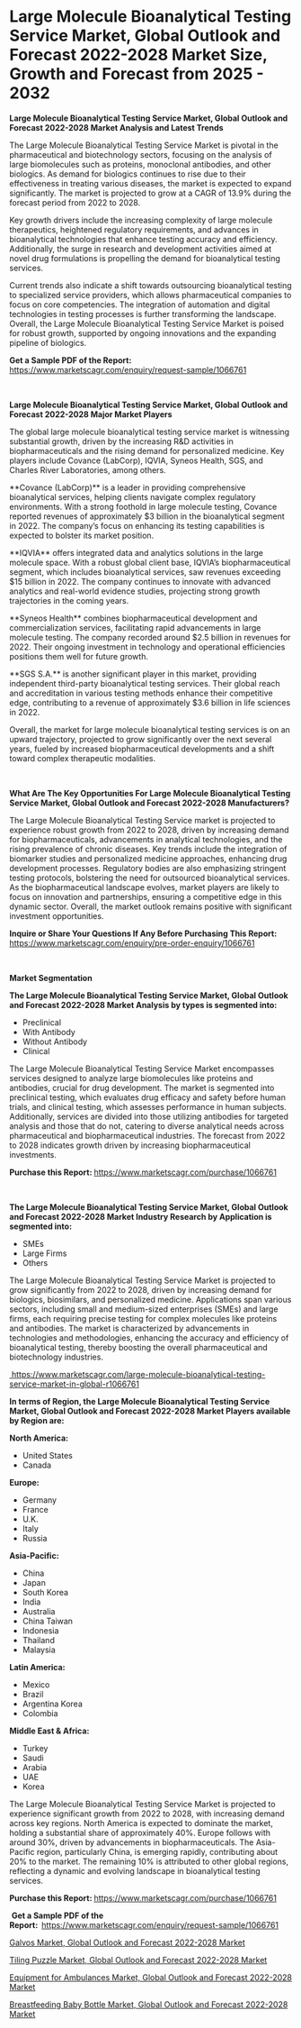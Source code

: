 <p><h1>Large Molecule Bioanalytical Testing Service Market, Global Outlook and Forecast 2022-2028 Market Size, Growth and Forecast from 2025 - 2032</h1></p><p><strong>Large Molecule Bioanalytical Testing Service Market, Global Outlook and Forecast 2022-2028 Market Analysis and Latest Trends</strong></p>
<p><p>The Large Molecule Bioanalytical Testing Service Market is pivotal in the pharmaceutical and biotechnology sectors, focusing on the analysis of large biomolecules such as proteins, monoclonal antibodies, and other biologics. As demand for biologics continues to rise due to their effectiveness in treating various diseases, the market is expected to expand significantly. The market is projected to grow at a CAGR of 13.9% during the forecast period from 2022 to 2028. </p><p>Key growth drivers include the increasing complexity of large molecule therapeutics, heightened regulatory requirements, and advances in bioanalytical technologies that enhance testing accuracy and efficiency. Additionally, the surge in research and development activities aimed at novel drug formulations is propelling the demand for bioanalytical testing services. </p><p>Current trends also indicate a shift towards outsourcing bioanalytical testing to specialized service providers, which allows pharmaceutical companies to focus on core competencies. The integration of automation and digital technologies in testing processes is further transforming the landscape. Overall, the Large Molecule Bioanalytical Testing Service Market is poised for robust growth, supported by ongoing innovations and the expanding pipeline of biologics.</p></p>
<p><strong>Get a Sample PDF of the Report:&nbsp;</strong> <a href="https://www.marketscagr.com/enquiry/request-sample/1066761?utm_campaign=2198&utm_medium=2&utm_source=Github&utm_content=ia&utm_term=21032025&utm_id=large-molecule-bioanalytical-testing-service-market-global-outlook-and-forecast-2022-2028">https://www.marketscagr.com/enquiry/request-sample/1066761</a></p>
<p>&nbsp;</p>
<p><strong>Large Molecule Bioanalytical Testing Service Market, Global Outlook and Forecast 2022-2028 Major Market Players</strong></p>
<p><p>The global large molecule bioanalytical testing service market is witnessing substantial growth, driven by the increasing R&D activities in biopharmaceuticals and the rising demand for personalized medicine. Key players include Covance (LabCorp), IQVIA, Syneos Health, SGS, and Charles River Laboratories, among others.</p><p>**Covance (LabCorp)** is a leader in providing comprehensive bioanalytical services, helping clients navigate complex regulatory environments. With a strong foothold in large molecule testing, Covance reported revenues of approximately $3 billion in the bioanalytical segment in 2022. The company’s focus on enhancing its testing capabilities is expected to bolster its market position.</p><p>**IQVIA** offers integrated data and analytics solutions in the large molecule space. With a robust global client base, IQVIA’s biopharmaceutical segment, which includes bioanalytical services, saw revenues exceeding $15 billion in 2022. The company continues to innovate with advanced analytics and real-world evidence studies, projecting strong growth trajectories in the coming years.</p><p>**Syneos Health** combines biopharmaceutical development and commercialization services, facilitating rapid advancements in large molecule testing. The company recorded around $2.5 billion in revenues for 2022. Their ongoing investment in technology and operational efficiencies positions them well for future growth.</p><p>**SGS S.A.** is another significant player in this market, providing independent third-party bioanalytical testing services. Their global reach and accreditation in various testing methods enhance their competitive edge, contributing to a revenue of approximately $3.6 billion in life sciences in 2022.</p><p>Overall, the market for large molecule bioanalytical testing services is on an upward trajectory, projected to grow significantly over the next several years, fueled by increased biopharmaceutical developments and a shift toward complex therapeutic modalities.</p></p>
<p>&nbsp;</p>
<p><strong>What Are The Key Opportunities For Large Molecule Bioanalytical Testing Service Market, Global Outlook and Forecast 2022-2028 Manufacturers?</strong></p>
<p><p>The Large Molecule Bioanalytical Testing Service market is projected to experience robust growth from 2022 to 2028, driven by increasing demand for biopharmaceuticals, advancements in analytical technologies, and the rising prevalence of chronic diseases. Key trends include the integration of biomarker studies and personalized medicine approaches, enhancing drug development processes. Regulatory bodies are also emphasizing stringent testing protocols, bolstering the need for outsourced bioanalytical services. As the biopharmaceutical landscape evolves, market players are likely to focus on innovation and partnerships, ensuring a competitive edge in this dynamic sector. Overall, the market outlook remains positive with significant investment opportunities.</p></p>
<p><strong>Inquire or Share Your Questions If Any Before Purchasing This Report:</strong> <a href="https://www.marketscagr.com/enquiry/pre-order-enquiry/1066761?utm_campaign=2198&utm_medium=2&utm_source=Github&utm_content=ia&utm_term=21032025&utm_id=large-molecule-bioanalytical-testing-service-market-global-outlook-and-forecast-2022-2028">https://www.marketscagr.com/enquiry/pre-order-enquiry/1066761</a></p>
<p>&nbsp;</p>
<p><strong>Market Segmentation</strong></p>
<p><strong>The Large Molecule Bioanalytical Testing Service Market, Global Outlook and Forecast 2022-2028 Market Analysis by types is segmented into:</strong></p>
<p><ul><li>Preclinical</li><li>With Antibody</li><li>Without Antibody</li><li>Clinical</li></ul></p>
<p><p>The Large Molecule Bioanalytical Testing Service Market encompasses services designed to analyze large biomolecules like proteins and antibodies, crucial for drug development. The market is segmented into preclinical testing, which evaluates drug efficacy and safety before human trials, and clinical testing, which assesses performance in human subjects. Additionally, services are divided into those utilizing antibodies for targeted analysis and those that do not, catering to diverse analytical needs across pharmaceutical and biopharmaceutical industries. The forecast from 2022 to 2028 indicates growth driven by increasing biopharmaceutical investments.</p></p>
<p><strong>Purchase this Report:&nbsp;</strong><a href="https://www.marketscagr.com/purchase/1066761?utm_campaign=2198&utm_medium=2&utm_source=Github&utm_content=ia&utm_term=21032025&utm_id=large-molecule-bioanalytical-testing-service-market-global-outlook-and-forecast-2022-2028">https://www.marketscagr.com/purchase/1066761</a></p>
<p>&nbsp;</p>
<p><strong>The Large Molecule Bioanalytical Testing Service Market, Global Outlook and Forecast 2022-2028 Market Industry Research by Application is segmented into:</strong></p>
<p><ul><li>SMEs</li><li>Large Firms</li><li>Others</li></ul></p>
<p><p>The Large Molecule Bioanalytical Testing Service Market is projected to grow significantly from 2022 to 2028, driven by increasing demand for biologics, biosimilars, and personalized medicine. Applications span various sectors, including small and medium-sized enterprises (SMEs) and large firms, each requiring precise testing for complex molecules like proteins and antibodies. The market is characterized by advancements in technologies and methodologies, enhancing the accuracy and efficiency of bioanalytical testing, thereby boosting the overall pharmaceutical and biotechnology industries.</p></p>
<p><a href="https://www.marketscagr.com/large-molecule-bioanalytical-testing-service-market-in-global-r1066761?utm_campaign=2198&utm_medium=2&utm_source=Github&utm_content=ia&utm_term=21032025&utm_id=large-molecule-bioanalytical-testing-service-market-global-outlook-and-forecast-2022-2028">&nbsp;https://www.marketscagr.com/large-molecule-bioanalytical-testing-service-market-in-global-r1066761</a></p>
<p><strong>In terms of Region, the Large Molecule Bioanalytical Testing Service Market, Global Outlook and Forecast 2022-2028 Market Players available by Region are:</strong></p>
<p>
    <p> <strong> North America: </strong>
        <ul>
            <li>United States</li>
            <li>Canada</li>
        </ul>
        </p> 
    <p> <strong> Europe: </strong>
        <ul>
            <li>Germany</li>
            <li>France</li>
            <li>U.K.</li>
            <li>Italy</li>
            <li>Russia</li>
        </ul>
        </p> 
    <p> <strong> Asia-Pacific: </strong>
        <ul>
            <li>China</li>
            <li>Japan</li>
            <li>South Korea</li>
            <li>India</li>
            <li>Australia</li>
            <li>China Taiwan</li>
            <li>Indonesia</li>
            <li>Thailand</li>
            <li>Malaysia</li>
        </ul>
        </p> 
    <p> <strong> Latin America: </strong>
        <ul>
            <li>Mexico</li>
            <li>Brazil</li>
            <li>Argentina Korea</li>
            <li>Colombia</li>
        </ul>
        </p> 
    <p> <strong> Middle East & Africa: </strong>
        <ul>
            <li>Turkey</li>
            <li>Saudi</li>
            <li>Arabia</li>
            <li>UAE</li>
            <li>Korea</li>
        </ul>
    </p>
    </p>
<p><p>The Large Molecule Bioanalytical Testing Service Market is projected to experience significant growth from 2022 to 2028, with increasing demand across key regions. North America is expected to dominate the market, holding a substantial share of approximately 40%. Europe follows with around 30%, driven by advancements in biopharmaceuticals. The Asia-Pacific region, particularly China, is emerging rapidly, contributing about 20% to the market. The remaining 10% is attributed to other global regions, reflecting a dynamic and evolving landscape in bioanalytical testing services.</p></p>
<p><strong>Purchase this Report: </strong><a href="https://www.marketscagr.com/purchase/1066761?utm_campaign=2198&utm_medium=2&utm_source=Github&utm_content=ia&utm_term=21032025&utm_id=large-molecule-bioanalytical-testing-service-market-global-outlook-and-forecast-2022-2028">https://www.marketscagr.com/purchase/1066761</a></p>
<p>&nbsp;<strong>Get a Sample PDF of the Report:&nbsp;&nbsp;</strong><a href="https://www.marketscagr.com/enquiry/request-sample/1066761?utm_campaign=2198&utm_medium=2&utm_source=Github&utm_content=ia&utm_term=21032025&utm_id=large-molecule-bioanalytical-testing-service-market-global-outlook-and-forecast-2022-2028">https://www.marketscagr.com/enquiry/request-sample/1066761</a></p>
<p><strong></strong></p>
<p><p><a href="https://github.com/curinbucan9/Market-Research-Report-List-1/blob/main/galvos-market-global-outlook-and-forecast-2022-2028-market.md?utm_campaign=2198&utm_medium=2&utm_source=Github&utm_content=ia&utm_term=21032025&utm_id=large-molecule-bioanalytical-testing-service-market-global-outlook-and-forecast-2022-2028">Galvos Market, Global Outlook and Forecast 2022-2028 Market</a></p><p><a href="https://github.com/zanoligarav/Market-Research-Report-List-1/blob/main/tiling-puzzle-market-global-outlook-and-forecast-2022-2028-market.md?utm_campaign=2198&utm_medium=2&utm_source=Github&utm_content=ia&utm_term=21032025&utm_id=large-molecule-bioanalytical-testing-service-market-global-outlook-and-forecast-2022-2028">Tiling Puzzle Market, Global Outlook and Forecast 2022-2028 Market</a></p><p><a href="https://github.com/qetelosooya/Market-Research-Report-List-1/blob/main/equipment-for-ambulances-market-global-outlook-and-forecast-2022-2028-market.md?utm_campaign=2198&utm_medium=2&utm_source=Github&utm_content=ia&utm_term=21032025&utm_id=large-molecule-bioanalytical-testing-service-market-global-outlook-and-forecast-2022-2028">Equipment for Ambulances Market, Global Outlook and Forecast 2022-2028 Market</a></p><p><a href="https://github.com/haaszgettre6/Market-Research-Report-List-1/blob/main/breastfeeding-baby-bottle-market-global-outlook-and-forecast-2022-2028-market.md?utm_campaign=2198&utm_medium=2&utm_source=Github&utm_content=ia&utm_term=21032025&utm_id=large-molecule-bioanalytical-testing-service-market-global-outlook-and-forecast-2022-2028">Breastfeeding Baby Bottle Market, Global Outlook and Forecast 2022-2028 Market</a></p></p>
